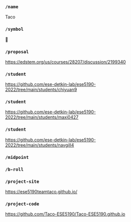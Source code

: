 ### `/name`
Taco
### `/symbol`
🌮
### `/proposal`
https://edstem.org/us/courses/28207/discussion/2199340
### `/student`
https://github.com/ese-detkin-lab/ese5190-2022/tree/main/students/chiyuan9
### `/student`
https://github.com/ese-detkin-lab/ese5190-2022/tree/main/students/maxi0427
### `/student`
https://github.com/ese-detkin-lab/ese5190-2022/tree/main/students/navgill4
### `/midpoint`
### `/b-roll`
### `/project-site`
https://ese5190teamtaco.github.io/
### `/project-code`
https://github.com/Taco-ESE5190/Taco-ESE5190.github.io
